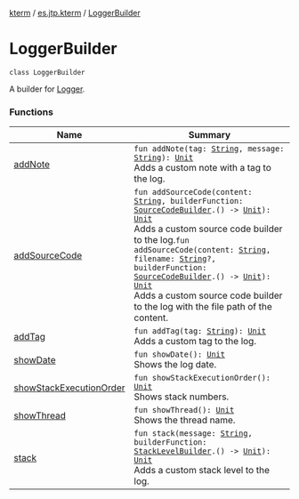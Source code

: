 [kterm](../../index.md) / [es.jtp.kterm](../index.md) / [LoggerBuilder](./index.md)

# LoggerBuilder

`class LoggerBuilder`

A builder for [Logger](../-logger/index.md).

### Functions

| Name | Summary |
|---|---|
| [addNote](add-note.md) | `fun addNote(tag: `[`String`](https://kotlinlang.org/api/latest/jvm/stdlib/kotlin/-string/index.html)`, message: `[`String`](https://kotlinlang.org/api/latest/jvm/stdlib/kotlin/-string/index.html)`): `[`Unit`](https://kotlinlang.org/api/latest/jvm/stdlib/kotlin/-unit/index.html)<br>Adds a custom note with a tag to the log. |
| [addSourceCode](add-source-code.md) | `fun addSourceCode(content: `[`String`](https://kotlinlang.org/api/latest/jvm/stdlib/kotlin/-string/index.html)`, builderFunction: `[`SourceCodeBuilder`](../../es.jtp.kterm.logger/-source-code-builder/index.md)`.() -> `[`Unit`](https://kotlinlang.org/api/latest/jvm/stdlib/kotlin/-unit/index.html)`): `[`Unit`](https://kotlinlang.org/api/latest/jvm/stdlib/kotlin/-unit/index.html)<br>Adds a custom source code builder to the log.`fun addSourceCode(content: `[`String`](https://kotlinlang.org/api/latest/jvm/stdlib/kotlin/-string/index.html)`, filename: `[`String`](https://kotlinlang.org/api/latest/jvm/stdlib/kotlin/-string/index.html)`?, builderFunction: `[`SourceCodeBuilder`](../../es.jtp.kterm.logger/-source-code-builder/index.md)`.() -> `[`Unit`](https://kotlinlang.org/api/latest/jvm/stdlib/kotlin/-unit/index.html)`): `[`Unit`](https://kotlinlang.org/api/latest/jvm/stdlib/kotlin/-unit/index.html)<br>Adds a custom source code builder to the log with the file path of the content. |
| [addTag](add-tag.md) | `fun addTag(tag: `[`String`](https://kotlinlang.org/api/latest/jvm/stdlib/kotlin/-string/index.html)`): `[`Unit`](https://kotlinlang.org/api/latest/jvm/stdlib/kotlin/-unit/index.html)<br>Adds a custom tag to the log. |
| [showDate](show-date.md) | `fun showDate(): `[`Unit`](https://kotlinlang.org/api/latest/jvm/stdlib/kotlin/-unit/index.html)<br>Shows the log date. |
| [showStackExecutionOrder](show-stack-execution-order.md) | `fun showStackExecutionOrder(): `[`Unit`](https://kotlinlang.org/api/latest/jvm/stdlib/kotlin/-unit/index.html)<br>Shows stack numbers. |
| [showThread](show-thread.md) | `fun showThread(): `[`Unit`](https://kotlinlang.org/api/latest/jvm/stdlib/kotlin/-unit/index.html)<br>Shows the thread name. |
| [stack](stack.md) | `fun stack(message: `[`String`](https://kotlinlang.org/api/latest/jvm/stdlib/kotlin/-string/index.html)`, builderFunction: `[`StackLevelBuilder`](../../es.jtp.kterm.logger/-stack-level-builder/index.md)`.() -> `[`Unit`](https://kotlinlang.org/api/latest/jvm/stdlib/kotlin/-unit/index.html)`): `[`Unit`](https://kotlinlang.org/api/latest/jvm/stdlib/kotlin/-unit/index.html)<br>Adds a custom stack level to the log. |
